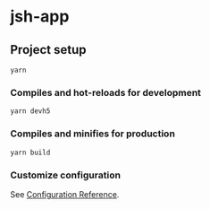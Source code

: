 # jsh-app

## Project setup
```
yarn
```

### Compiles and hot-reloads for development
```
yarn devh5
```

### Compiles and minifies for production
```
yarn build
```

### Customize configuration
See [Configuration Reference](https://cli.vuejs.org/config/).
